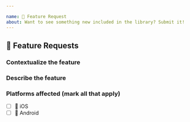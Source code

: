 ```yaml
---

name: 🚀 Feature Request
about: Want to see something new included in the library? Submit it!
---
```


## 🚀 Feature Requests

<!--- Summary description of the feature --->

### Contextualize the feature
<!--- Where does it fit in the library and why it's being included there. --->

### Describe the feature
<!--- Use as much detail as possible here! --->

### Platforms affected (mark all that apply)
- [ ] :iphone: iOS
- [ ] :robot: Android
